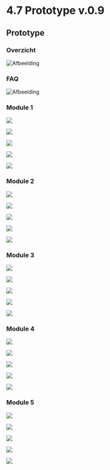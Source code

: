 # 4.7 Prototype v.0.9

## Prototype



### Overzicht



![Afbeelding](../.gitbook/assets/overview.png)

### FAQ





![Afbeelding](../.gitbook/assets/faq.jpg)



### Module 1



![](../.gitbook/assets/module-1.png)

![](../.gitbook/assets/module-1.1.png)

![](../.gitbook/assets/module-1.2.png)

![](../.gitbook/assets/module-1.3.png)

![](../.gitbook/assets/module-1.4.png)

### Module 2



![](../.gitbook/assets/module-2.png)

![](../.gitbook/assets/module-2.1.png)

![](../.gitbook/assets/module-2.2.png)

![](../.gitbook/assets/module-2.3%20%281%29.png)

![](../.gitbook/assets/module-2.4.png)

### Module 3



![](../.gitbook/assets/module-3.png)

![](../.gitbook/assets/module-3.1.png)

![](../.gitbook/assets/module-3.2.png)

![](../.gitbook/assets/module-3.3.png)

![](../.gitbook/assets/module-3.4%20%281%29.png)

### Module 4



![](../.gitbook/assets/module-4.jpg)

![](../.gitbook/assets/module-4.1.jpg)

![](../.gitbook/assets/module-4.2.jpg)

![](../.gitbook/assets/module-4.3.jpg)

![](../.gitbook/assets/module-4.4.jpg)

### Module 5



![](../.gitbook/assets/module-5.jpg)

![](../.gitbook/assets/module-5.1.jpg)

![](../.gitbook/assets/module-5.2.jpg)

![](../.gitbook/assets/module-5.3.jpg)

![](../.gitbook/assets/module-5.4.jpg)

  


